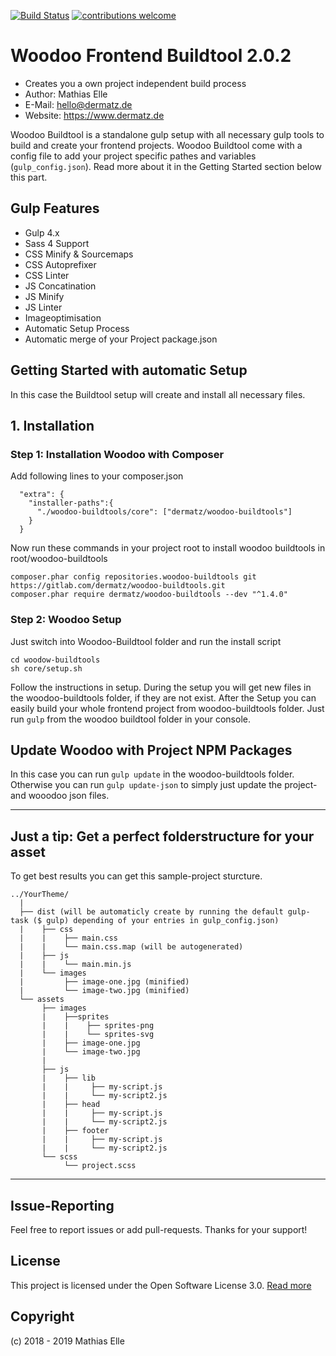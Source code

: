 [![Build Status](https://travis-ci.org/dermatz/woodoo-buildtools.svg?branch=master)](https://travis-ci.org/dermatz/woodoo-buildtools)
[![contributions welcome](https://img.shields.io/badge/contributions-welcome-brightgreen.svg?style=flat)](https://github.com/dwyl/esta/issues)

# Woodoo Frontend Buildtool 2.0.2
- Creates you a own project independent build process
- Author: Mathias Elle
- E-Mail: hello@dermatz.de
- Website: https://www.dermatz.de

Woodoo Buildtool is a standalone gulp setup with all necessary gulp tools to build
and create your frontend projects. Woodoo Buildtool come with a config file to add
your project specific pathes and variables (`gulp_config.json`). Read more about it
in the Getting Started section below this part.

## Gulp Features
- Gulp 4.x
- Sass 4 Support
- CSS Minify & Sourcemaps
- CSS Autoprefixer
- CSS Linter
- JS Concatination
- JS Minify
- JS Linter
- Imageoptimisation
- Automatic Setup Process
- Automatic merge of your Project package.json

## Getting Started with automatic Setup
In this case the Buildtool setup will create and install all necessary files.

## 1. Installation
### Step 1: Installation Woodoo with Composer
Add following lines to your composer.json
```
  "extra": {
    "installer-paths":{
      "./woodoo-buildtools/core": ["dermatz/woodoo-buildtools"]
    }
  }
```

Now run these commands in your project root to install woodoo buildtools in root/woodoo-buildtools
```
composer.phar config repositories.woodoo-buildtools git https://gitlab.com/dermatz/woodoo-buildtools.git
composer.phar require dermatz/woodoo-buildtools --dev "^1.4.0"
```

### Step 2: Woodoo Setup

Just switch into Woodoo-Buildtool folder and run the install script
```
cd woodow-buildtools
sh core/setup.sh
```

Follow the instructions in setup. 
During the setup you will get new files in the woodoo-buildtools folder, if they are not exist.
After the Setup you can easily build your whole frontend project
from woodoo-buildtools folder. Just run `gulp` from the woodoo buildtool folder in your console.

## Update Woodoo with Project NPM Packages
In this case you can run `gulp update` in the woodoo-buildtools folder.
Otherwise you can run `gulp update-json` to simply just update the project- and wooodoo json files.

---
## Just a tip: Get a perfect folderstructure for your asset 
To get best results you can get this sample-project sturcture.
```
../YourTheme/
  |
  ├── dist (will be automaticly create by running the default gulp-task ($ gulp) depending of your entries in gulp_config.json)
  |    ├── css
  |    |    ├── main.css
  |    |    └── main.css.map (will be autogenerated)
  |    ├── js
  |    |    └── main.min.js  
  |    └── images
  |         ├── image-one.jpg (minified)
  |         └── image-two.jpg (minified)
  └── assets
       ├── images
       |    ├──sprites
       |    |    ├── sprites-png
       |    |    └── sprites-svg     
       |    ├── image-one.jpg
       |    └── image-two.jpg
       |
       ├── js
       |    ├── lib
       |    |     ├── my-script.js
       |    |     └── my-script2.js 
       |    ├── head
       |    |     ├── my-script.js
       |    |     └── my-script2.js
       |    ├── footer
       |    |     ├── my-script.js
       |    |     └── my-script2.js 
       └── scss
            └── project.scss
```
---

## Issue-Reporting
Feel free to report issues or add pull-requests. Thanks for your support!

## License
This project is licensed under the Open Software License 3.0. [Read more](https://choosealicense.com/licenses/osl-3.0/#)

## Copyright

(c) 2018 - 2019 Mathias Elle

